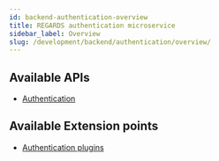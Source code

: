 ```yaml
---
id: backend-authentication-overview
title: REGARDS authentication microservice
sidebar_label: Overview
slug: /development/backend/authentication/overview/
---
```


## Available APIs

- [Authentication](../api/)

## Available Extension points

- [Authentication plugins](../plugins/)
